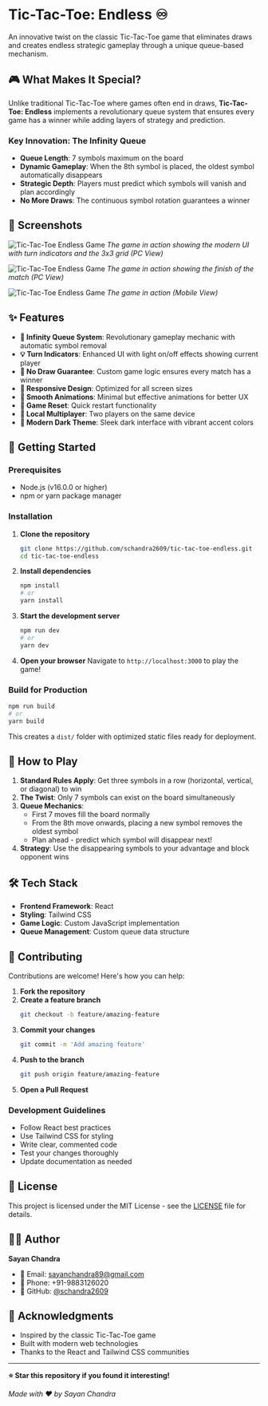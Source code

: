 # Tic-Tac-Toe: Endless ♾️

An innovative twist on the classic Tic-Tac-Toe game that eliminates draws and creates endless strategic gameplay through a unique queue-based mechanism.

## 🎮 What Makes It Special?

Unlike traditional Tic-Tac-Toe where games often end in draws, **Tic-Tac-Toe: Endless** implements a revolutionary queue system that ensures every game has a winner while adding layers of strategy and prediction.

### Key Innovation: The Infinity Queue
- **Queue Length**: 7 symbols maximum on the board
- **Dynamic Gameplay**: When the 8th symbol is placed, the oldest symbol automatically disappears
- **Strategic Depth**: Players must predict which symbols will vanish and plan accordingly
- **No More Draws**: The continuous symbol rotation guarantees a winner

## 📸 Screenshots

![Tic-Tac-Toe Endless Game](src/screenshots/tic-tac-toe-endless-1.png)
*The game in action showing the modern UI with turn indicators and the 3x3 grid (PC View)*

![Tic-Tac-Toe Endless Game](src/screenshots/tic-tac-toe-endless-2.png)
*The game in action showing the finish of the match (PC View)*

![Tic-Tac-Toe Endless Game](src/screenshots/tic-tac-toe-endless-3.jpg)
*The game in action (Mobile View)*


## ✨ Features

- **🔄 Infinity Queue System**: Revolutionary gameplay mechanic with automatic symbol removal
- **💡 Turn Indicators**: Enhanced UI with light on/off effects showing current player
- **🎯 No Draw Guarantee**: Custom game logic ensures every match has a winner
- **📱 Responsive Design**: Optimized for all screen sizes
- **🎨 Smooth Animations**: Minimal but effective animations for better UX
- **🔄 Game Reset**: Quick restart functionality
- **👥 Local Multiplayer**: Two players on the same device
- **🌙 Modern Dark Theme**: Sleek dark interface with vibrant accent colors

## 🚀 Getting Started

### Prerequisites
- Node.js (v16.0.0 or higher)
- npm or yarn package manager

### Installation

1. **Clone the repository**
   ```bash
   git clone https://github.com/schandra2609/tic-tac-toe-endless.git
   cd tic-tac-toe-endless
   ```

2. **Install dependencies**
   ```bash
   npm install
   # or
   yarn install
   ```

3. **Start the development server**
   ```bash
   npm run dev
   # or
   yarn dev
   ```

4. **Open your browser**
   Navigate to `http://localhost:3000` to play the game!

### Build for Production
```bash
npm run build
# or
yarn build
```

This creates a `dist/` folder with optimized static files ready for deployment.

## 🎯 How to Play

1. **Standard Rules Apply**: Get three symbols in a row (horizontal, vertical, or diagonal) to win
2. **The Twist**: Only 7 symbols can exist on the board simultaneously
3. **Queue Mechanics**: 
   - First 7 moves fill the board normally
   - From the 8th move onwards, placing a new symbol removes the oldest symbol
   - Plan ahead - predict which symbol will disappear next!
4. **Strategy**: Use the disappearing symbols to your advantage and block opponent wins

## 🛠️ Tech Stack

- **Frontend Framework**: React
- **Styling**: Tailwind CSS
- **Game Logic**: Custom JavaScript implementation
- **Queue Management**: Custom queue data structure

## 🤝 Contributing

Contributions are welcome! Here's how you can help:

1. **Fork the repository**
2. **Create a feature branch**
   ```bash
   git checkout -b feature/amazing-feature
   ```
3. **Commit your changes**
   ```bash
   git commit -m 'Add amazing feature'
   ```
4. **Push to the branch**
   ```bash
   git push origin feature/amazing-feature
   ```
5. **Open a Pull Request**

### Development Guidelines
- Follow React best practices
- Use Tailwind CSS for styling
- Write clear, commented code
- Test your changes thoroughly
- Update documentation as needed

## 📝 License

This project is licensed under the MIT License - see the [LICENSE](LICENSE) file for details.

## 👨‍💻 Author

**Sayan Chandra**
- 📧 Email: sayanchandra89@gmail.com
- 📱 Phone: +91-9883126020
- 🔗 GitHub: [@schandra2609](https://github.com/schandra2609)

## 🙏 Acknowledgments

- Inspired by the classic Tic-Tac-Toe game
- Built with modern web technologies
- Thanks to the React and Tailwind CSS communities

---

**⭐ Star this repository if you found it interesting!**

*Made with ❤️ by Sayan Chandra*